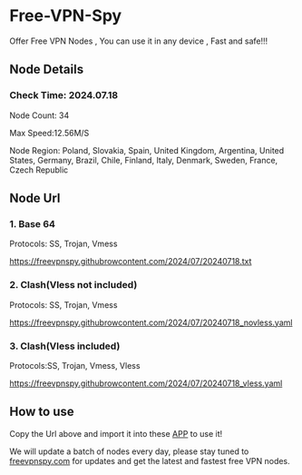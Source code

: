 # Free-VPN-Spy

Offer Free VPN Nodes , You can use it in any device ,  Fast and safe!!!

## Node Details

### Check Time: 2024.07.18

Node Count: 34

Max Speed:12.56M/S

Node Region: Poland, Slovakia, Spain, United Kingdom, Argentina, United States, Germany, Brazil, Chile, Finland, Italy, Denmark, Sweden, France, Czech Republic

## Node Url

### 1. Base 64

Protocols: SS, Trojan, Vmess

https://freevpnspy.githubrowcontent.com/2024/07/20240718.txt

### 2. Clash(Vless not included)

Protocols: SS, Trojan, Vmess

https://freevpnspy.githubrowcontent.com/2024/07/20240718_novless.yaml

### 3. Clash(Vless included)

Protocols:SS, Trojan, Vmess, Vless

https://freevpnspy.githubrowcontent.com/2024/07/20240718_vless.yaml

## How to use

Copy the Url above and import it into these [APP]([url](https://freevpnspy.com/freevpnnode/1.html)) to use it!

We will update a batch of nodes every day, please stay tuned to [freevpnspy.com](https://freevpnspy.com) for updates and get the latest and fastest free VPN nodes.
